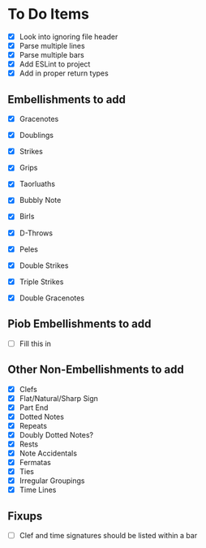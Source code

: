 # To Do Items

- [x] Look into ignoring file header
- [x] Parse multiple lines 
- [x] Parse multiple bars 
- [x] Add ESLint to project
- [x] Add in proper return types 

## Embellishments to add

- [x] Gracenotes
- [x] Doublings
- [x] Strikes
- [x] Grips
- [x] Taorluaths
- [x] Bubbly Note
- [x] Birls
- [x] D-Throws
- [x] Peles
- [x] Double Strikes
- [x] Triple Strikes
- [x] Double Gracenotes


## Piob Embellishments to add
- [ ] Fill this in

## Other Non-Embellishments to add
- [x] Clefs
- [x] Flat/Natural/Sharp Sign
- [x] Part End
- [x] Dotted Notes
- [x] Repeats 
- [x] Doubly Dotted Notes?
- [x] Rests
- [x] Note Accidentals
- [x] Fermatas
- [x] Ties
- [x] Irregular Groupings
- [x] Time Lines

## Fixups
- [ ] Clef and time signatures should be listed within a bar
